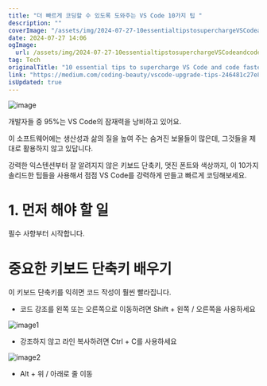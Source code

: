 ```yaml
---
title: "더 빠르게 코딩할 수 있도록 도와주는 VS Code 10가지 팁 "
description: ""
coverImage: "/assets/img/2024-07-27-10essentialtipstosuperchargeVSCodeandcodefaster0to100_0.png"
date: 2024-07-27 14:06
ogImage:
  url: /assets/img/2024-07-27-10essentialtipstosuperchargeVSCodeandcodefaster0to100_0.png
tag: Tech
originalTitle: "10 essential tips to supercharge VS Code and code faster 0 to 100"
link: "https://medium.com/coding-beauty/vscode-upgrade-tips-246481c27e8e"
isUpdated: true
---
```


![image](/assets/img/2024-07-27-10essentialtipstosuperchargeVSCodeandcodefaster0to100_0.png)

개발자들 중 95%는 VS Code의 잠재력을 낭비하고 있어요.

이 소프트웨어에는 생산성과 삶의 질을 높여 주는 숨겨진 보물들이 많은데, 그것들을 제대로 활용하지 않고 있답니다.

강력한 익스텐션부터 잘 알려지지 않은 키보드 단축키, 멋진 폰트와 색상까지, 이 10가지 솔리드한 팁들을 사용해서 점점 VS Code를 강력하게 만들고 빠르게 코딩해보세요.

<div class="content-ad"></div>

# 1. 먼저 해야 할 일

필수 사항부터 시작합니다.

# 중요한 키보드 단축키 배우기

이 키보드 단축키를 익히면 코드 작성이 훨씬 빨라집니다.

<div class="content-ad"></div>

- 코드 강조를 왼쪽 또는 오른쪽으로 이동하려면 Shift + 왼쪽 / 오른쪽을 사용하세요

![image1](https://miro.medium.com/v2/resize:fit:1400/0*846eTg4HEhi7AYJv.gif)

- 강조하지 않고 라인 복사하려면 Ctrl + C를 사용하세요

![image2](https://miro.medium.com/v2/resize:fit:1400/1*YPvy7284_cIU53Bc_67h4A.gif)

<div class="content-ad"></div>

- Alt + 위 / 아래로 줄 이동
